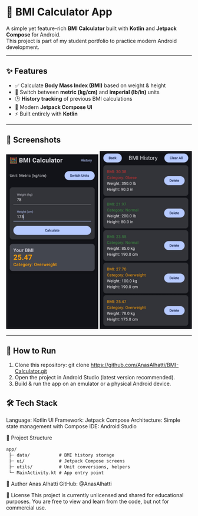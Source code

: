 # 📱 BMI Calculator App

A simple yet feature-rich **BMI Calculator** built with **Kotlin** and **Jetpack Compose** for Android.  
This project is part of my student portfolio to practice modern Android development.

---

## ✨ Features
- ✅ Calculate **Body Mass Index (BMI)** based on weight & height
- 🔄 Switch between **metric (kg/cm)** and **imperial (lb/in)** units
- 🕒 **History tracking** of previous BMI calculations
- 🎨 Modern **Jetpack Compose UI**
- ⚡ Built entirely with **Kotlin**

---

## 📸 Screenshots
<img src="screenshots/Home.jpg" width="250"> <img src="screenshots/History.jpg" width="250">

---

## 🚀 How to Run
1. Clone this repository:
   git clone https://github.com/AnasAlhatti/BMI-Calculator.git
2. Open the project in Android Studio (latest version recommended).
3. Build & run the app on an emulator or a physical Android device.

## 🛠 Tech Stack
Language: Kotlin
UI Framework: Jetpack Compose
Architecture: Simple state management with Compose
IDE: Android Studio

📂 Project Structure
```
app/
 ├─ data/           # BMI history storage
 ├─ ui/             # Jetpack Compose screens
 ├─ utils/          # Unit conversions, helpers
 └─ MainActivity.kt # App entry point
```
👤 Author Anas Alhatti
GitHub: @AnasAlhatti

📜 License
This project is currently unlicensed and shared for educational purposes.
You are free to view and learn from the code, but not for commercial use.
